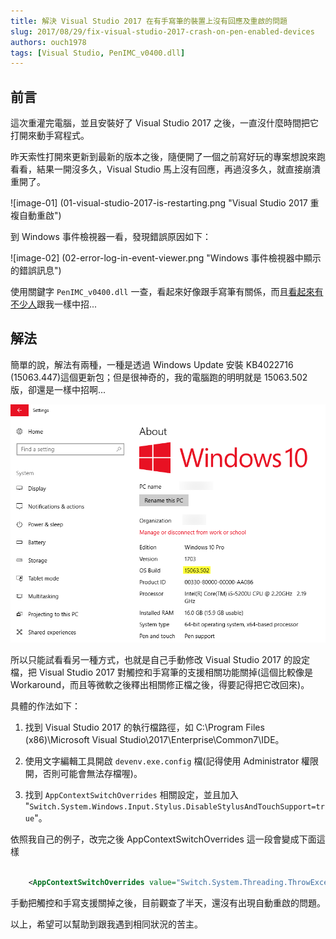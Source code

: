 ```yaml
---
title: 解決 Visual Studio 2017 在有手寫筆的裝置上沒有回應及重啟的問題
slug: 2017/08/29/fix-visual-studio-2017-crash-on-pen-enabled-devices
authors: ouch1978
tags: [Visual Studio, PenIMC_v0400.dll]
---
```


## 前言

這次重灌完電腦，並且安裝好了 Visual Studio 2017 之後，一直沒什麼時間把它打開來動手寫程式。

昨天索性打開來更新到最新的版本之後，隨便開了一個之前寫好玩的專案想說來跑看看，結果一開沒多久，Visual Studio 馬上沒有回應，再過沒多久，就直接崩潰重開了。

![image-01] (01-visual-studio-2017-is-restarting.png "Visual Studio 2017 重複自動重啟")

<!--truncate-->

到 Windows 事件檢視器一看，發現錯誤原因如下：

![image-02] (02-error-log-in-event-viewer.png "Windows 事件檢視器中顯示的錯誤訊息")

使用關鍵字 `PenIMC_v0400.dll` 一查，看起來好像跟手寫筆有關係，而且[看起來有不少人][link01]跟我一樣中招...

[link01]: https://developercommunity.visualstudio.com/content/problem/55303/visual-studio-may-terminate-unexpectedly-when-runn.html "Visual Studio may freeze or crash when running on a pen-enabled machine"

## 解法

簡單的說，解法有兩種，一種是透過 Windows Update 安裝 KB4022716 (15063.447)這個更新包；但是很神奇的，我的電腦跑的明明就是 15063.502 版，卻還是一樣中招啊...

![image-03](03-my-pc-is-running-15063.502.png "我的電腦已經是 15063.502版")

所以只能試看看另一種方式，也就是自己手動修改 Visual Studio 2017 的設定檔，把 Visual Studio 2017 對觸控和手寫筆的支援相關功能關掉(這個比較像是 Workaround，而且等微軟之後釋出相關修正檔之後，得要記得把它改回來)。

具體的作法如下：

1. 找到 Visual Studio 2017 的執行檔路徑，如 C:\Program Files (x86)\Microsoft Visual Studio\2017\Enterprise\Common7\IDE。

2. 使用文字編輯工具開啟 `devenv.exe.config` 檔(記得使用 Administrator 權限開，否則可能會無法存檔喔)。

3. 找到 `AppContextSwitchOverrides` 相關設定，並且加入 "`Switch.System.Windows.Input.Stylus.DisableStylusAndTouchSupport=true`"。

依照我自己的例子，改完之後 AppContextSwitchOverrides 這一段會變成下面這樣

```xml title="devenv.exe.config"

    <AppContextSwitchOverrides value="Switch.System.Threading.ThrowExceptionIfDisposedCancellationTokenSource=false;Switch.System.Windows.Forms.DoNotSupportSelectAllShortcutInMultilineTextBox=false;Switch.UseLegacyAccessibilityFeatures=false;Switch.System.Windows.Input.Stylus.DisableStylusAndTouchSupport=true" />

```

手動把觸控和手寫支援關掉之後，目前觀查了半天，還沒有出現自動重啟的問題。

以上，希望可以幫助到跟我遇到相同狀況的苦主。
